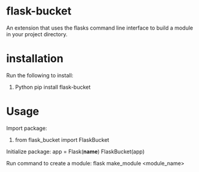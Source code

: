 # flask-bucket

An extension that uses the flasks command line interface to build a module in your project directory. 

# installation

Run the following to install:
1. Python pip install flask-bucket

# Usage

Import package:
1. from flask_bucket import FlaskBucket 

Initialize package: 
app = Flask(__name__)
FlaskBucket(app)

Run command to create a module:
flask make_module <module_name>